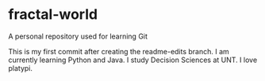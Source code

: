 # fractal-world
A personal repository used for learning Git

This is my first commit after creating the readme-edits branch.
I am currently learning Python and Java. I study Decision Sciences at UNT.
I love platypi.
